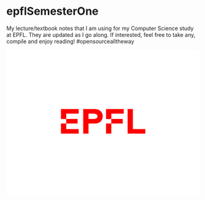 # epflSemesterOne
My lecture/textbook notes that I am using for my Computer Science study at EPFL. They are updated as I go along. If interested, feel free to take any, compile and enjoy reading!
#opensourcealltheway


![alt text](extraFigures/epfl.png)
